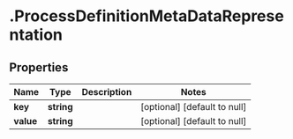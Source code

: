 # .ProcessDefinitionMetaDataRepresentation

## Properties
Name | Type | Description | Notes
------------ | ------------- | ------------- | -------------
**key** | **string** |  | [optional] [default to null]
**value** | **string** |  | [optional] [default to null]


